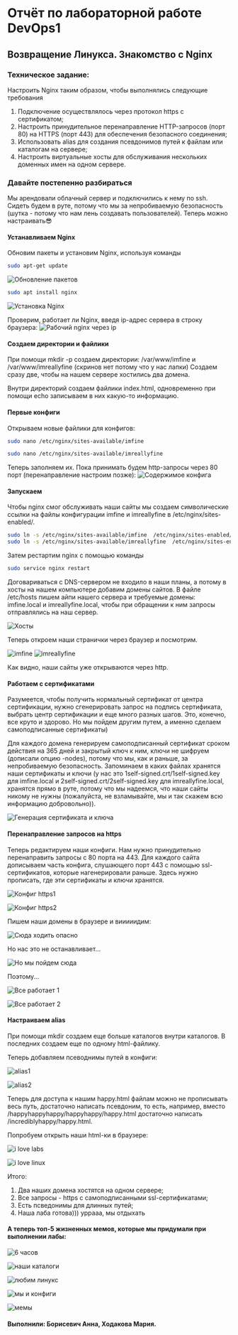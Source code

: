 # Отчёт по лабораторной работе DevOps1

## Возвращение Линукса. Знакомство с Nginx

### Техническое задание:
Настроить Nginx таким образом, чтобы выполнялись следующие требования
1. Подключение осуществлялось через протокол https с сертификатом;
2. Настроить принудительное перенаправление HTTP-запросов (порт 80) на HTTPS (порт 443) для обеспечения безопасного соединения;
3. Использовать alias для создания псевдонимов путей к файлам или каталогам на сервере;
4. Настроить виртуальные хосты для обслуживания нескольких доменных имен на одном сервере.

### Давайте постепенно разбираться

Мы арендовали облачный сервер и подключились к нему по ssh. Сидеть будем в руте, потому что мы за непробиваемую безопасность (шутка - потому что нам лень создавать пользователей). Теперь можно настраивать😎

#### Устанавливаем Nginx
Обновим пакеты и установим Nginx, используя команды
```bash
sudo apt-get update
```
![Обновление пакетов](https://github.com/paltovkletku/babaiki_devops_clouds/blob/main/DevOps/Lab1/media/apt-get.jpg)

```bash
sudo apt install nginx
```
![Установка Nginx](https://github.com/paltovkletku/babaiki_devops_clouds/blob/main/DevOps/Lab1/media/install%20nginx.jpg)

Проверим, работает ли Nginx, введя ip-адрес сервера в строку браузера:
![Рабочий nginx через ip](https://github.com/paltovkletku/babaiki_devops_clouds/blob/main/DevOps/Lab1/media/welcome.jpg)

#### Создаем директории и файлики

При помощи mkdir -p создаем директории: /var/www/imfine и /var/www/imreallyfine (скринов нет потому что у нас лапки) Создаем сразу две, чтобы на нашем сервере хостились два домена.

Внутри директорий создаем файлики index.html, одновременно при помощи echo записываем в них какую-то информацию.

#### Первые конфиги

Открываем новые файлики для конфигов:
```bash
sudo nano /etc/nginx/sites-available/imfine
```
```bash
sudo nano /etc/nginx/sites-available/imreallyfine
```
Теперь заполняем их. Пока принимать будем http-запросы через 80 порт (перенаправление настроим позже):
![Содержимое конфига](https://github.com/paltovkletku/babaiki_devops_clouds/blob/main/DevOps/Lab1/media/configs%201.png)

#### Запускаем

Чтобы nginx смог обслуживать наши сайты мы создаем символические ссылки на файлы конфигурации imfine и imreallyfine в /etc/nginx/sites-enabled/.
```bash
sudo ln -s /etc/nginx/sites-available/imfine  /etc/nginx/sites-enabled/
sudo ln -s /etc/nginx/sites-available/imreallyfine  /etc/nginx/sites-enabled/
```

Затем рестартим nginx с помощью команды
```bash
sudo service nginx restart
```

Договариваться с DNS-сервером не входило в наши планы, а потому в хосты на нашем компьютере добавим домены сайтов. В файле /etc/hosts пишем айпи нашего сервера и требуемые домены: imfine.local и imreallyfine.local, чтобы при обращении к ним запросы отправлялись на наш сервер.

![Хосты](https://github.com/paltovkletku/babaiki_devops_clouds/blob/main/DevOps/Lab1/media/hosts.png)

Теперь откроем наши странички через браузер и посмотрим.

![imfine](https://github.com/paltovkletku/babaiki_devops_clouds/blob/main/DevOps/Lab1/media/imfine%20http.jpg)
![imreallyfine](https://github.com/paltovkletku/babaiki_devops_clouds/blob/main/DevOps/Lab1/media/imreallyfine%20http.jpg)

Как видно, наши сайты уже открываются через http.

#### Работаем с сертификатами

Разумеется, чтобы получить нормальный сертификат от центра сертификации, нужно сгенерировать запрос на подпись сертификата, выбрать центр сертификации и еще много разных шагов. Это, конечно, все круто и здорово. Но мы пойдем другим путем, а именно сделаем самоподписанные сертификаты)

Для каждого домена генерируем самоподписанный сертификат сроком действия на 365 дней и закрытый ключ к ним, ключи не шифруем (дописали опцию -nodes), потому что мы, как и раньше, за непробиваемую безопасность. Запоминаем в каких файлах хранятся наши сертификаты и ключи (у нас это 1self-signed.crt/1self-signed.key для imfine.local и 2self-signed.crt/2self-signed.key для imreallyfine.local, хранятся прямо в руте, потому что мы надеемся, что наши сайты никому не нужны (пожалуйста, не взламывайте, мы и так скажем всю информацию добровольно)).

![Генерация сертификата и ключа](https://github.com/paltovkletku/babaiki_devops_clouds/blob/main/DevOps/Lab1/media/certificates%20and%20keys.jpg)

#### Перенаправление запросов на https

Теперь редактируем наши конфиги. Нам нужно принудительно перенаправить запросы с 80 порта на 443. Для каждого сайта дописываем часть конфига, слушающего порт 443 с помощью ssl-сертификатов, которые нагенерировали раньше. Здесь нужно прописать, где эти сертификаты и ключи хранятся.

![Конфиг https1](https://github.com/paltovkletku/babaiki_devops_clouds/blob/main/DevOps/Lab1/media/imfine%20https.jpg)

![Конфиг https2](https://github.com/paltovkletku/babaiki_devops_clouds/blob/main/DevOps/Lab1/media/imreallyfine%20https.jpg)

Пишем наши домены в браузере и вииииидим:

![Сюда ходить опасно](https://github.com/paltovkletku/babaiki_devops_clouds/blob/main/DevOps/Lab1/media/warning.jpg)

Но нас это не останавливает...

![Но мы пойдем сюда](https://github.com/paltovkletku/babaiki_devops_clouds/blob/main/DevOps/Lab1/media/not%20stop.jpg)

Поэтому...

![Все работает 1](https://github.com/paltovkletku/babaiki_devops_clouds/blob/main/DevOps/Lab1/media/https%20working2.jpg)

![Все работает 2](https://github.com/paltovkletku/babaiki_devops_clouds/blob/main/DevOps/Lab1/media/https%20working1.jpg)

#### Настраиваем alias

При помощи mkdir создаем еще больше каталогов внутри каталогов. В последних создаем еще по одному html-файлику.

Теперь добавляем псеводнимы путей в конфиги:

![alias1](https://github.com/paltovkletku/babaiki_devops_clouds/blob/main/DevOps/Lab1/media/alias_conf1.png)

![alias2](https://github.com/paltovkletku/babaiki_devops_clouds/blob/main/DevOps/Lab1/media/alias_conf2.png)

Теперь для доступа к нашим happy.html файлам можно не прописывать весь путь, достаточно написать псевдоним, то есть, например, вместо /happyhappyhappy/happyhappy/happy.html достаточно написать /incrediblyhappy/happy.html.

Попробуем открыть наши html-ки в браузере:

![i love labs](https://github.com/paltovkletku/babaiki_devops_clouds/blob/main/DevOps/Lab1/media/i%20love%20labs.jpg)

![i love linux](https://github.com/paltovkletku/babaiki_devops_clouds/blob/main/DevOps/Lab1/media/i%20love%20linux.jpg)

Итого:
1. Два наших домена хостятся на одном сервере;
2. Все запросы - https с самоподписанными ssl-сертификатами;
3. Есть псведонимы для длинных путей;
4. Наша лаба готова))) уррааа, мы отдыхать

#### А теперь топ-5 жизненных мемов, которые мы придумали при выполнении лабы:

![6 часов](https://github.com/paltovkletku/babaiki_devops_clouds/blob/main/DevOps/Lab1/media/6%20%D1%87%D0%B0%D1%81%D0%BE%D0%B2%20%D0%B4%D0%B5%D0%BB%D0%B0%D0%BB%D0%B8%20%D0%BB%D0%B0%D0%B1%D1%83.jpg)

![наши каталоги](https://github.com/paltovkletku/babaiki_devops_clouds/blob/main/DevOps/Lab1/media/%D0%BA%D0%B0%D1%82%D0%B0%D0%BB%D0%BE%D0%B3%D0%B8%20%D0%BC%D0%B5%D0%BC.jpg)

![любим линукс](https://github.com/paltovkletku/babaiki_devops_clouds/blob/main/DevOps/Lab1/media/%D0%BB%D0%B8%D0%BD%D1%83%D0%BA%D1%81%20%D0%BD%D0%B0%D0%B4%D0%BE%20%D0%BB%D1%8E%D0%B1%D0%B8%D1%82%D1%8C.jpg)

![мы и конфиги](https://github.com/paltovkletku/babaiki_devops_clouds/blob/main/DevOps/Lab1/media/%D0%BC%D1%8B%20%D0%B8%20%D0%BA%D0%BE%D0%BD%D1%84%D0%B8%D0%B3%D0%B8.jpg)

![мемы](https://github.com/paltovkletku/babaiki_devops_clouds/blob/main/DevOps/Lab1/media/%D0%BC%D0%B5%D0%BC%D1%8B%20%D0%B2%20%D0%BB%D0%B0%D0%B1%D0%B0%D1%85.jpg)



#### Выполнили: Борисевич Анна, Ходакова Мария.
